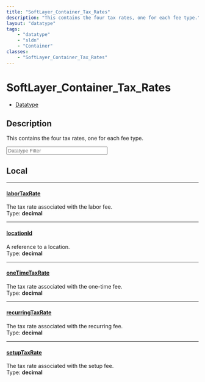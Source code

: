 ```yaml
---
title: "SoftLayer_Container_Tax_Rates"
description: "This contains the four tax rates, one for each fee type."
layout: "datatype"
tags:
    - "datatype"
    - "sldn"
    - "Container"
classes:
    - "SoftLayer_Container_Tax_Rates"
---
```


# SoftLayer_Container_Tax_Rates
<div id='service-datatype'>
    <ul id='sldn-reference-tabs'>
        <li id='datatype'> <a href='/reference/datatypes/SoftLayer_Container_Tax_Rates' >Datatype</a></li>
    </ul>
</div>

## Description 
This contains the four tax rates, one for each fee type. 





<!-- Filer BEGIN -->
<div class="view-filters">
        <div class="clearfix">
            <div class="search-input-box">
                <input placeholder="Datatype Filter" onkeyup="titleSearch(inputId='prop-input', divId='properties', elementClass='prop-row')" 
                    type="text" id="prop-input" value="" size="30" maxlength="128" class="form-text">
            </div>
        </div>
</div>
<!-- Filer END -->

<div id="properties" class="content">
<div id="localProperties" class="prop-content" >

## Local
<div class="prop-row">

-----
[laborTaxRate]: #labortaxrate
#### [laborTaxRate]
The tax rate associated with the labor fee.  
<span class="type-label">Type: </span>**decimal**


</div>
<div class="prop-row">

-----
[locationId]: #locationid
#### [locationId]
A reference to a location.  
<span class="type-label">Type: </span>**decimal**


</div>
<div class="prop-row">

-----
[oneTimeTaxRate]: #onetimetaxrate
#### [oneTimeTaxRate]
The tax rate associated with the one-time fee.  
<span class="type-label">Type: </span>**decimal**


</div>
<div class="prop-row">

-----
[recurringTaxRate]: #recurringtaxrate
#### [recurringTaxRate]
The tax rate associated with the recurring fee.  
<span class="type-label">Type: </span>**decimal**


</div>
<div class="prop-row">

-----
[setupTaxRate]: #setuptaxrate
#### [setupTaxRate]
The tax rate associated with the setup fee.  
<span class="type-label">Type: </span>**decimal**


</div>
</div>
<!-- LOCAL PROPERTY END -->

</div>


